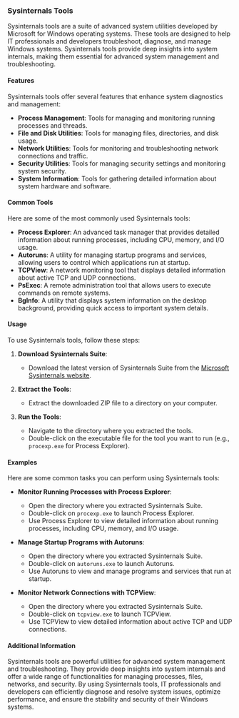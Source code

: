 
### Sysinternals Tools

Sysinternals tools are a suite of advanced system utilities developed by Microsoft for Windows operating systems. These tools are designed to help IT professionals and developers troubleshoot, diagnose, and manage Windows systems. Sysinternals tools provide deep insights into system internals, making them essential for advanced system management and troubleshooting.

#### Features

Sysinternals tools offer several features that enhance system diagnostics and management:

- **Process Management**: Tools for managing and monitoring running processes and threads.
- **File and Disk Utilities**: Tools for managing files, directories, and disk usage.
- **Network Utilities**: Tools for monitoring and troubleshooting network connections and traffic.
- **Security Utilities**: Tools for managing security settings and monitoring system security.
- **System Information**: Tools for gathering detailed information about system hardware and software.

#### Common Tools

Here are some of the most commonly used Sysinternals tools:

- **Process Explorer**: An advanced task manager that provides detailed information about running processes, including CPU, memory, and I/O usage.
- **Autoruns**: A utility for managing startup programs and services, allowing users to control which applications run at startup.
- **TCPView**: A network monitoring tool that displays detailed information about active TCP and UDP connections.
- **PsExec**: A remote administration tool that allows users to execute commands on remote systems.
- **BgInfo**: A utility that displays system information on the desktop background, providing quick access to important system details.

#### Usage

To use Sysinternals tools, follow these steps:

1. **Download Sysinternals Suite**:
   - Download the latest version of Sysinternals Suite from the [Microsoft Sysinternals website](https://docs.microsoft.com/en-us/sysinternals/downloads/sysinternals-suite).

2. **Extract the Tools**:
   - Extract the downloaded ZIP file to a directory on your computer.

3. **Run the Tools**:
   - Navigate to the directory where you extracted the tools.
   - Double-click on the executable file for the tool you want to run (e.g., `procexp.exe` for Process Explorer).

#### Examples

Here are some common tasks you can perform using Sysinternals tools:

- **Monitor Running Processes with Process Explorer**:
  - Open the directory where you extracted Sysinternals Suite.
  - Double-click on `procexp.exe` to launch Process Explorer.
  - Use Process Explorer to view detailed information about running processes, including CPU, memory, and I/O usage.

- **Manage Startup Programs with Autoruns**:
  - Open the directory where you extracted Sysinternals Suite.
  - Double-click on `autoruns.exe` to launch Autoruns.
  - Use Autoruns to view and manage programs and services that run at startup.

- **Monitor Network Connections with TCPView**:
  - Open the directory where you extracted Sysinternals Suite.
  - Double-click on `tcpview.exe` to launch TCPView.
  - Use TCPView to view detailed information about active TCP and UDP connections.

#### Additional Information

Sysinternals tools are powerful utilities for advanced system management and troubleshooting. They provide deep insights into system internals and offer a wide range of functionalities for managing processes, files, networks, and security. By using Sysinternals tools, IT professionals and developers can efficiently diagnose and resolve system issues, optimize performance, and ensure the stability and security of their Windows systems.
